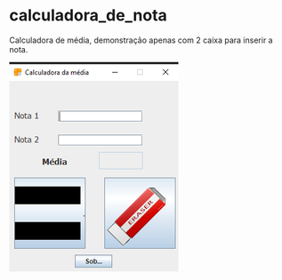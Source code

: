# calculadora_de_nota
Calculadora de média, demonstração apenas com 2 caixa para inserir a nota. 

![print_screen_topo_index](https://github.com/jtn-san/calculadora_de_nota/blob/main/cal_media.png)
